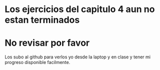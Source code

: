 # Los ejercicios del capitulo 4 aun no estan terminados

# No revisar por favor

Los subo al github para verlos yo desde la laptop y en clase y tener mi progreso disponible facilmente.
